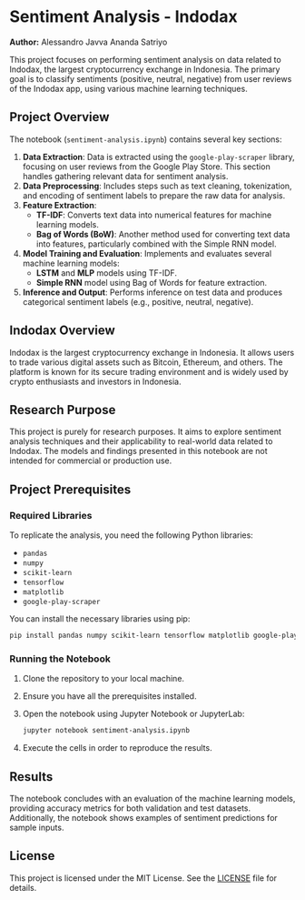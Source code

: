 # Sentiment Analysis - Indodax

**Author:** Alessandro Javva Ananda Satriyo

This project focuses on performing sentiment analysis on data related to Indodax, the largest cryptocurrency exchange in Indonesia. The primary goal is to classify sentiments (positive, neutral, negative) from user reviews of the Indodax app, using various machine learning techniques.

## Project Overview

The notebook (`sentiment-analysis.ipynb`) contains several key sections:

1. **Data Extraction**: Data is extracted using the `google-play-scraper` library, focusing on user reviews from the Google Play Store. This section handles gathering relevant data for sentiment analysis.
2. **Data Preprocessing**: Includes steps such as text cleaning, tokenization, and encoding of sentiment labels to prepare the raw data for analysis.
3. **Feature Extraction**:
   - **TF-IDF**: Converts text data into numerical features for machine learning models.
   - **Bag of Words (BoW)**: Another method used for converting text data into features, particularly combined with the Simple RNN model.
4. **Model Training and Evaluation**: Implements and evaluates several machine learning models:
   - **LSTM** and **MLP** models using TF-IDF.
   - **Simple RNN** model using Bag of Words for feature extraction.
5. **Inference and Output**: Performs inference on test data and produces categorical sentiment labels (e.g., positive, neutral, negative).

## Indodax Overview

Indodax is the largest cryptocurrency exchange in Indonesia. It allows users to trade various digital assets such as Bitcoin, Ethereum, and others. The platform is known for its secure trading environment and is widely used by crypto enthusiasts and investors in Indonesia.

## Research Purpose

This project is purely for research purposes. It aims to explore sentiment analysis techniques and their applicability to real-world data related to Indodax. The models and findings presented in this notebook are not intended for commercial or production use.

## Project Prerequisites

### Required Libraries

To replicate the analysis, you need the following Python libraries:

- `pandas`
- `numpy`
- `scikit-learn`
- `tensorflow`
- `matplotlib`
- `google-play-scraper`

You can install the necessary libraries using pip:

```bash
pip install pandas numpy scikit-learn tensorflow matplotlib google-play-scraper
```

### Running the Notebook

1. Clone the repository to your local machine.
2. Ensure you have all the prerequisites installed.
3. Open the notebook using Jupyter Notebook or JupyterLab:

   ```bash
   jupyter notebook sentiment-analysis.ipynb
   ```

4. Execute the cells in order to reproduce the results.

## Results

The notebook concludes with an evaluation of the machine learning models, providing accuracy metrics for both validation and test datasets. Additionally, the notebook shows examples of sentiment predictions for sample inputs.

## License

This project is licensed under the MIT License. See the [LICENSE](./LICENSE) file for details.
